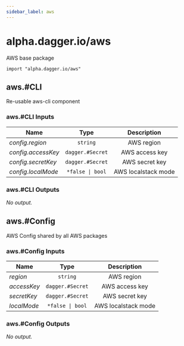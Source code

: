 ```yaml
---
sidebar_label: aws
---
```


# alpha.dagger.io/aws

AWS base package

```cue
import "alpha.dagger.io/aws"
```

## aws.#CLI

Re-usable aws-cli component

### aws.#CLI Inputs

| Name                 | Type                | Description           |
| -------------        |:-------------:      |:-------------:        |
|*config.region*       | `string`            |AWS region             |
|*config.accessKey*    | `dagger.#Secret`    |AWS access key         |
|*config.secretKey*    | `dagger.#Secret`    |AWS secret key         |
|*config.localMode*    | `*false \| bool`    |AWS localstack mode    |

### aws.#CLI Outputs

_No output._

## aws.#Config

AWS Config shared by all AWS packages

### aws.#Config Inputs

| Name             | Type                | Description           |
| -------------    |:-------------:      |:-------------:        |
|*region*          | `string`            |AWS region             |
|*accessKey*       | `dagger.#Secret`    |AWS access key         |
|*secretKey*       | `dagger.#Secret`    |AWS secret key         |
|*localMode*       | `*false \| bool`    |AWS localstack mode    |

### aws.#Config Outputs

_No output._
